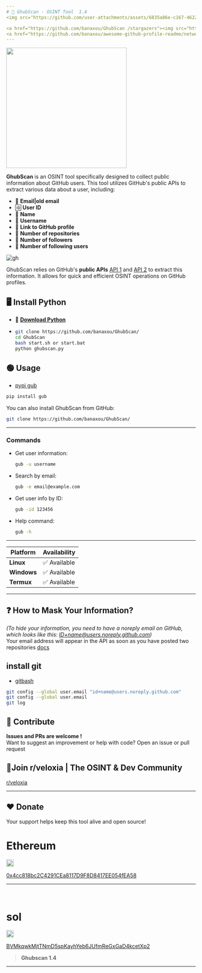```yaml
---
# 🔎 GhubScan - OSINT Tool  1.4 
<img src="https://github.com/user-attachments/assets/6835a86e-c167-4622-ad7e-ce13b1884422" alt="banner">

<a href="https://github.com/banaxou/GhubScan /stargazers"><img src="https://img.shields.io/github/stars/banaxou/GhubScan" alt="Stars Badge"/></a>
<a href="https://github.com/banaxou/awesome-github-profile-readme/network/members"><img src="https://img.shields.io/github/forks/banaxou/GhubScan" alt="Forks Badge"/></a>
---
```

<img src="https://github.com/user-attachments/assets/157de8d0-a6e8-4385-a79c-890dbfe73960" width="320px" height="320">


**GhubScan** is an OSINT tool specifically designed to collect public information about GitHub users. This tool utilizes GitHub's public APIs to extract various data about a user, including: 

- 📧 **Email|old email**
- 🆔 **User ID**
- 📝 **Name**
- 🔑 **Username**
- 🔗 **Link to GitHub profile**
- 📂 **Number of repositories**
- 👥 **Number of followers**
- 👤 **Number of following users**

![gh](https://github.com/user-attachments/assets/103acd43-1908-4a44-9a3f-21e4ed7be00c)

GhubScan relies on GitHub's **public APIs** [API 1](https://api.github.com/users/usergithub/events/public) and [API 2](https://api.github.com/users/usergithub) to extract this information. It allows for quick and efficient OSINT operations on GitHub profiles.

## 🖥️ Install Python  
- 🐍 **[Download Python](https://www.python.org/downloads/)**
- ```bash
  git clone https://github.com/banaxou/GhubScan/
  cd GhubScan
  bash start.sh or start.bat
  python ghubscan.py
  ```
## 🟢 Usage 
- [pypi gub](https://pypi.org/project/gub/)
```sh
pip install gub
```

You can also install GhubScan from GitHub:

```sh
git clone https://github.com/banaxou/GhubScan/
```

---
### Commands

- Get user information:
  ```sh
  gub -u username
  ```

- Search by email:
  ```sh
  gub -e email@example.com
  ```

- Get user info by ID:
  ```sh
  gub -id 123456
  ```

- Help command:
  ```sh
  gub -h
  ```

---

| Platform      | Availability         | 
|---------------|----------------------|
| **Linux**     | ✅ Available          |                
| **Windows**   | ✅ Available          | 
| **Termux**    | ✅ Available          | 

---

## ❓ How to Mask Your Information?

*(To hide your information, you need to have a noreply email on GitHub, which looks like this: ID+name@users.noreply.github.com)*  
Your email address will appear in the API as soon as you have posted two repositories
[docs](https://docs.github.com/en/account-and-profile/setting-up-and-managing-your-personal-account-on-github/managing-email-preferences/setting-your-commit-email-address)

## install git
- [gitbash](https://git-scm.com/downloads)
```bash
git config --global user.email "id+name@users.noreply.github.com"
git config --global user.email
git log
```
## 🌸 Contribute

**Issues and PRs are welcome !**  
Want to suggest an improvement or help with code? Open an issue or pull request 
## 💬​ **Join r/veloxia | The OSINT & Dev Community**  
[r/veloxia](https://www.reddit.com/r/veloxia/)

---
## ❤️ Donate

Your support helps keep this tool alive and open source!

<h1>Ethereum</h1>
<img src="https://upload.wikimedia.org/wikipedia/commons/0/05/Ethereum_logo_2014.svg" width="20">  

[0x4cc818bc2C4291CEa8117D9F8D8417EE054fEA58](https://etherscan.io/address/0x4cc818bc2C4291CEa8117D9F8D8417EE054fEA58)

---
‎<h1>sol</h1>
<img src="https://raw.githubusercontent.com/trustwallet/assets/master/blockchains/solana/info/logo.png" width="20">

[BVMkqwkMjtTNmD5spKayhYeb6JUfmReGxGaD4kcetXp2](https://solscan.io/account/BVMkqwkMjtTNmD5spKayhYeb6JUfmReGxGaD4kcetXp2)

> **Ghubscan 1.4**
---

